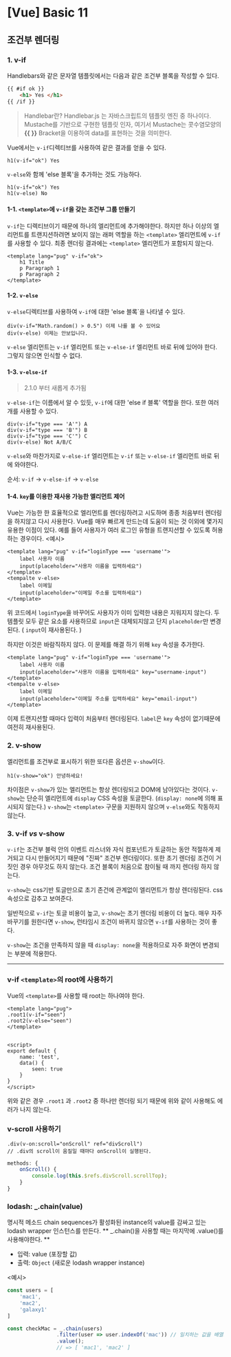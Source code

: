 # [Vue] Basic 11

## 조건부 렌더링

### 1. v-if
Handlebars와 같은 문자열 템플릿에서는 다음과 같은 조건부 블록을 작성할 수 있다.
```html
{{ #if ok }}
	<h1> Yes </h1>
{{ /if }}
```
> Handlebar란?
> Handlebar.js 는 자바스크립트의 템플릿 엔진 중 하나이다.
> Mustache를 기반으로 구현한 템플릿 인자, 여기서 Mustache는 콧수염모양의 **{{ }}** Bracket을 이용하여 data를 표현하는 것을 의미한다.

Vue에서는 `v-if`디렉티브를 사용하여 같은 결과를 얻을 수 있다.
```pug
h1(v-if="ok") Yes
```
`v-else`와 함께 'else 블록'을 추가하는 것도 가능하다.
```pug
h1(v-if="ok") Yes
h1(v-else) No
```
#### 1-1. `<template>`에 `v-if`을 갖는 조건부 그룹 만들기
`v-if`는 디렉티브이기 때문에 하나의 엘리먼트에 추가해야한다.
하지만 하나 이상의 엘리먼트를 트랜지션하려면 보이지 않는 래퍼 역할을 하는 `<template>` 엘리먼트에 `v-if`를 사용할 수 있다.
최종 렌더링 결과에는 `<template>` 엘리먼트가 포함되지 않는다.
```pug
<template lang="pug" v-if="ok">
	h1 Title
	p Paragraph 1
	p Paragraph 2
</template>
```

#### 1-2. `v-else`
`v-else`디렉티브를 사용하여 `v-if`에 대한 'else 블록`을 나타낼 수 있다.
```pug
div(v-if="Math.random() > 0.5") 이제 나를 볼 수 있어요
div(v-else) 이제는 안보입니다.
```
`v-else` 엘리먼트는 `v-if` 엘리먼트 또는 `v-else-if` 엘리먼트 바로 뒤에 있어야 한다. 그렇지 않으면 인식할 수 없다.

#### 1-3. `v-else-if`
> 2.1.0 부터 새롭게 추가됨

`v-else-if`는 이름에서 알 수 있듯, `v-if`에 대한 'else if 블록' 역할을 한다. 
또한 여러개를 사용할 수 있다.
```pug
div(v-if="type === 'A'") A
div(v-if="type === 'B'") B
div(v-if="type === 'C'") C
div(v-else) Not A/B/C
```
`v-else`와 마찬가지로 `v-else-if` 엘리먼트는 `v-if` 또는 `v-else-if` 엘리먼트 바로 뒤에 와야한다.

순서: `v-if` -> `v-else-if` -> `v-else`

#### 1-4. `key`를 이용한 재사용 가능한 엘리먼트 제어
Vue는 가능한 한 효율적으로 엘리먼트를 렌더링하려고 시도하며 종종 처음부터 렌더링을 하지않고 다시 사용한다.
Vue를 매우 빠르게 만드는데 도움이 되는 것 이외에 몇가지 유용한 이점이 있다.
예를 들어 사용자가 여러 로그인 유형을 트랜지션할 수 있도록 허용하는 경우이다.
<예시>
```pug
<template lang="pug" v-if="loginType === 'username'">
	label 사용자 이름
	input(placeholder="사용자 이름을 입력하세요")
</template>
<tempalte v-else>
	label 이메일
	input(placeholder="이메일 주소를 입력하세요")
</template>
```
위 코드에서 `loginType`을 바꾸어도 사용자가 이미 입력한 내용은 지워지지 않는다.
두 템플릿 모두 같은 요소를 사용하므로 `input`은 대체되지않고 단지 `placeholder`만 변경된다. ( `input`이 재사용된다. )


하지만 이것은 바람직하지 않다.
이 문제를 해결 하기 위해 `key` 속성을 추가한다.
```pug
<template lang="pug" v-if="loginType === 'username'">
	label 사용자 이름
	input(placeholder="사용자 이름을 입력하세요" key="username-input")
</template>
<tempalte v-else>
	label 이메일
	input(placeholder="이메일 주소를 입력하세요" key="email-input")
</template>
```
이제 트랜지션할 때마다 입력이 처음부터 렌더링된다.
`label`은 `key` 속성이 없기때문에 여전히 재사용된다.


### 2. v-show
엘리먼트를 조건부로 표시하기 위한 또다른 옵션은 `v-show`이다.
```pug
h1(v-show="ok") 안녕하세요!
```
차이점은 `v-show`가 있는 엘리먼트는 항상 렌더링되고 DOM에 남아있다는 것이다.
`v-show`는 단순히 엘리먼트에 `display` CSS 속성을 토글한다.
(`display: none`에 의해 표시되지 않는다.)
`v-show`는 `<template>` 구문을 지원하지 않으며 `v-else`와도 작동하지 않는다.


### 3. v-if *vs* v-show
`v-if`는 조건부 블럭 안의 이벤트 리스너와 자식 컴포넌트가 토글하는 동안 적절하게 제거되고 다시 만들어지기 때문에 "진짜" 조건부 렌더링이다.
또한 초기 렌더링 조건이 거짓인 경우 아무것도 하지 않는다.
조건 블록이 처음으로 참이될 때 까지 렌더링 하지 않는다.

`v-show`는 css기반 토글만으로 초기 존건에 관계없이 엘리먼트가 항상 렌더링된다.
css 속성으로 감추고 보여준다.

일반적으로 `v-if`는 토글 비용이 높고, `v-show`는 초기 렌더링 비용이 더 높다.
매우 자주 바꾸기를 원한다면 `v-show`, 런타임시 조건이 바뀌지 않으면 `v-if`를 사용하는 것이 좋다.

`v-show`는 조건을 만족하지 않을 때 `display: none`을 적용하므로 자주 화면이 변경되는 부분에 적용한다.


---------------------------------------

### v-if `<template>`의 root에 사용하기

Vue의 `<template>`를 사용할 때 root는 하나여야 한다.
```pug
<template lang="pug">
.root1(v-if="seen")
.root2(v-else="seen")
</template>


<script>
export default {
	name: 'test',
	data() {
		seen: true
	}
}
</script>
```
위와 같은 경우 `.root1` 과 `.root2` 중 하나만 렌더링 되기 때문에 위와 같이 사용해도 에러가 나지 않는다.


### v-scroll 사용하기
```pug
.div(v-on:scroll="onScroll" ref="divScroll") 
// .div의 scroll이 움질일 때마다 onScroll이 실행된다.
```
```js
methods: {
	onScroll() {
		console.log(this.$refs.divScroll.scrollTop);
	}
}
```

### lodash: _.chain(value)
명시적 메소드 chain sequences가 활성화된 instance의 value를 감싸고 있는 lodash wrapper 인스턴스를 만든다.
** _.chain()을 사용할 때는 마지막에 .value()를 사용해야한다. **

- 입력: value (포장할 값)
- 출력: `Object` (새로운 lodash wrapper instance)

<예시>
```javascript
const users = [
	'mac1',
	'mac2',
	'galaxy1'
]

const checkMac = _.chain(users)
				.filter(user => user.indexOf('mac')) // 일치하는 값을 배열로
				.value();
				// => [ 'mac1', 'mac2' ]
```